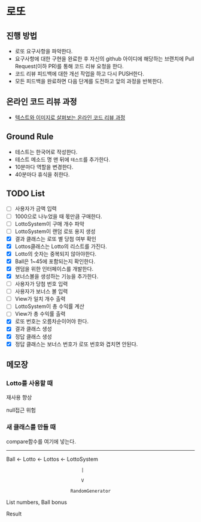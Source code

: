 # 로또
## 진행 방법
* 로또 요구사항을 파악한다.
* 요구사항에 대한 구현을 완료한 후 자신의 github 아이디에 해당하는 브랜치에 Pull Request(이하 PR)를 통해 코드 리뷰 요청을 한다.
* 코드 리뷰 피드백에 대한 개선 작업을 하고 다시 PUSH한다.
* 모든 피드백을 완료하면 다음 단계를 도전하고 앞의 과정을 반복한다.

## 온라인 코드 리뷰 과정
* [텍스트와 이미지로 살펴보는 온라인 코드 리뷰 과정](https://github.com/next-step/nextstep-docs/tree/master/codereview)

## Ground Rule
* 테스트는 한국어로 작성한다.
* 테스트 메소드 명 맨 뒤에 `테스트`를 추가한다.
* 10분마다 역할을 변경한다.
* 40분마다 휴식을 취한다.

## TODO List
- [ ] 사용자가 금액 입력
- [ ] 1000으로 나누었을 때 몫만큼 구매한다.
- [ ] LottoSystem이 구매 개수 파악
- [ ] LottoSystem이 랜덤 로또 용지 생성
- [X] 결과 클래스는 로또 별 당첨 여부 확인
- [X] Lottos클래스는 Lotto의 리스트를 가진다.
- [X] Lotto의 숫자는 중복되지 않아야한다.
- [X] Ball은 1~45에 포함되는지 확인한다.
- [X] 랜덤을 위한 인터페이스를 개발한다.
- [X] 보너스볼을 생성하는 기능을 추가한다.
- [ ] 사용자가 당첨 번호 입력
- [ ] 사용자가 보너스 볼 입력
- [ ] View가 일치 개수 출력
- [ ] LottoSystem이 총 수익률 계산
- [ ] View가 총 수익률 출력
- [X] 로또 번호는 오름차순이어야 한다.
- [X] 결과 클래스 생성
- [X] 정답 클래스 생성
- [X] 정답 클래스는 보너스 번호가 로또 번호와 겹치면 안된다.

## 메모장


### Lotto를 사용할 때

재사용 향상

null접근 위험

### 새 클래스를 만들 때

compare함수를 여기에 넣는다.

---

Ball <- Lotto <- Lottos <- LottoSystem

                                |

                                V

                            RandomGenerator

List<Ball> numbers, Ball bonus

Result

